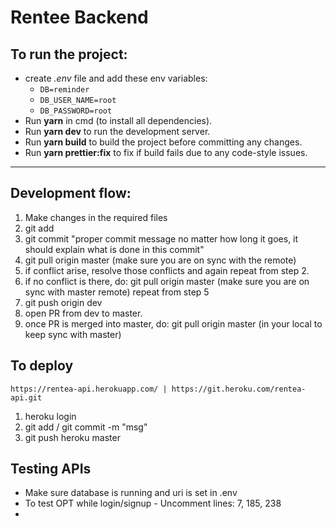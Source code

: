 # Rentee Backend

## To run the project: 

* create *.env* file and add these env variables: 
    - `DB=reminder`
    - `DB_USER_NAME=root`
    - `DB_PASSWORD=root`
* Run **yarn** in cmd (to install all dependencies).
* Run **yarn dev** to run the development server.
* Run **yarn build** to build the project before committing any changes.
* Run **yarn prettier:fix** to fix if build fails due to any code-style issues.

---

## Development flow:

1. Make changes in the required files
2. git add <only those files which are changed>
3. git commit "proper commit message no matter how long it goes, it should explain what is done in this commit"
4. git pull origin master (make sure you are on sync with the remote)
5. if conflict arise, resolve those conflicts and again repeat from step 2.
6. if no conflict is there, do:
    git pull origin master (make sure you are on sync with master remote)
    repeat from step 5
7. git push origin dev
8. open PR from dev to master. 
9. once PR is merged into master, do:
    git pull origin master (in your local to keep sync with master)


## To deploy

`https://rentea-api.herokuapp.com/ | https://git.heroku.com/rentea-api.git`

1. heroku login
2. git add / git commit -m "msg"
3. git push heroku master

## Testing APIs

* Make sure database is running and uri is set in .env
* To test OPT while login/signup - Uncomment lines: 7, 185, 238
* 
